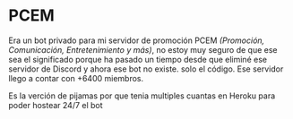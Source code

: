 # PCEM

Era un bot privado para mi servidor de promoción PCEM *(Promoción, Comunicación, Entretenimiento y más)*, no estoy muy seguro de que ese sea el significado porque ha pasado un tiempo desde que eliminé ese servidor de Discord y ahora ese bot no existe. solo el código.
Ese servidor llego a contar con +6400 miembros.

Es la verción de pijamas por que tenia multiples cuantas en Heroku para poder hostear 24/7 el bot

